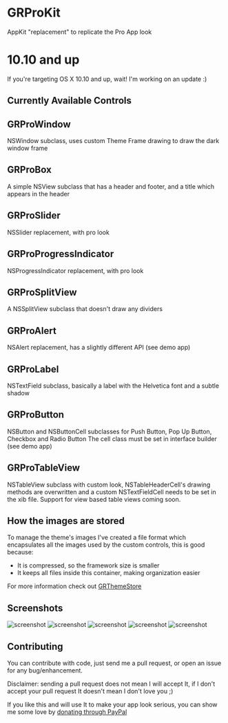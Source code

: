 # GRProKit

AppKit "replacement" to replicate the Pro App look

# 10.10 and up

If you're targeting OS X 10.10 and up, wait! I'm working on an update :)

## Currently Available Controls

## GRProWindow

NSWindow subclass, uses custom Theme Frame drawing to draw the dark window frame

## GRProBox

A simple NSView subclass that has a header and footer, and a title which appears in the header

## GRProSlider

NSSlider replacement, with pro look

## GRProProgressIndicator

NSProgressIndicator replacement, with pro look

## GRProSplitView

A NSSplitView subclass that doesn't draw any dividers

## GRProAlert

NSAlert replacement, has a slightly different API (see demo app)

## GRProLabel

NSTextField subclass, basically a label with the Helvetica font and a subtle shadow

## GRProButton

NSButton and NSButtonCell subclasses for Push Button, Pop Up Button, Checkbox and Radio Button
The cell class must be set in interface builder (see demo app)

## GRProTableView

NSTableView subclass with custom look, NSTableHeaderCell's drawing methods are overwritten and a custom NSTextFieldCell needs to be set in the xib file.
Support for view based table views coming soon.

## How the images are stored

To manage the theme's images I've created a file format which encapsulates all the images used by the custom controls,
this is good because:
- It is compressed, so the framework size is smaller
- It keeps all files inside this container, making organization easier

For more information check out [GRThemeStore](https://github.com/insidegui/GRThemeStore)

## Screenshots

![screenshot](https://raw.github.com/insidegui/GRProKit/master/screenshot_5.png)
![screenshot](https://raw.github.com/insidegui/GRProKit/master/screenshot_1.png)
![screenshot](https://raw.github.com/insidegui/GRProKit/master/screenshot_2.png)
![screenshot](https://raw.github.com/insidegui/GRProKit/master/screenshot_3.png)
![screenshot](https://raw.github.com/insidegui/GRProKit/master/screenshot_4.png)

## Contributing

You can contribute with code, just send me a pull request, or open an issue for any bug/enhancement.

Disclaimer: sending a pull request does not mean I will accept It, if I don't accept your pull request It doesn't mean I don't love you ;)

If you like this and will use It to make your app look serious, you can show me some love by [donating through PayPal](https://www.paypal.com/cgi-bin/webscr?cmd=_donations&business=386Y2DFSN5X94&lc=BR&item_name=Guilherme%20Rambo&item_number=1001&currency_code=USD&bn=PP%2dDonationsBF%3abtn_donate_LG%2egif%3aNonHosted)